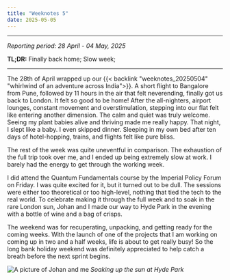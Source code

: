 ```yaml
---
title: "Weeknotes 5"
date: 2025-05-05
---
```


---
_Reporting period: 28 April - 04 May, 2025_

**TL;DR:** Finally back home; Slow week; 

---

<!-- more -->

The 28th of April wrapped up our {{< backlink "weeknotes_20250504" "whirlwind of an adventure across India">}}. A short flight to Bangalore from Pune, followed by 11 hours in the air that felt neverending, finally got us back to London. It felt so good to be home! After the all-nighters, airport lounges, constant movement and overstimulation, stepping into our flat felt like entering another dimension. The calm and quiet was truly welcome. Seeing my plant babies alive and thriving made me really happy. That night,  I slept like a baby. I even skipped dinner. Sleeping in my own bed after ten days of hotel-hopping, trains, and flights felt like pure bliss.

The rest of the week was quite uneventful in comparison. The exhaustion of the full trip took over me, and I ended up being extremely slow at work. I barely had the energy to get through the working week.

I did attend the Quantum Fundamentals course by the Imperial Policy Forum on Friday. I was quite excited for it, but it turned out to be dull. The sessions were either too theoretical or too high-level, nothing that tied the tech to the real world. To celebrate making it through the full week and to soak in the rare London sun, Johan and I made our way to Hyde Park in the evening with a bottle of wine and a bag of crisps.

The weekend was for recuperating, unpacking, and getting ready for the coming weeks. With the launch of one of the projects that I am working on coming up in two and a half weeks, life is about to get really busy! So the long bank holiday weekend was definitely appreciated to help catch a breath before the next sprint begins.

![A picture of Johan and me](/images/notes/weeknotes_20250505/hyde_park.JPG)
*Soaking up the sun at Hyde Park*
